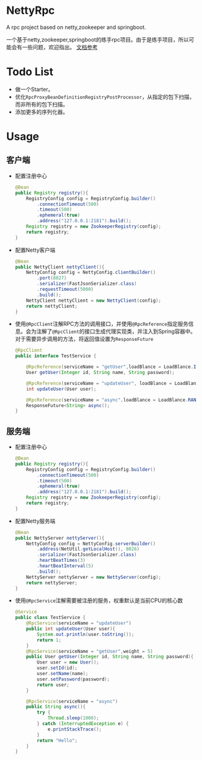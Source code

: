 # NettyRpc
A rpc project based on netty,zookeeper and springboot.

一个基于netty,zookeeper,springboot的练手rpc项目。由于是练手项目，所以可能会有一些问题，欢迎指出。
[文档参考](https://github.com/Gloduck/NettyRpc/blob/main/Rpc/%E6%96%87%E6%A1%A3.md)

# Todo List

+ 做一个Starter。
+ 优化`RpcProxyBeanDefinitionRegistryPostProcessor`，从指定的包下扫描，而非所有的包下扫描。
+ 添加更多的序列化器。

# Usage

## 客户端

+ 配置注册中心

  ```java
  @Bean
  public Registry registry(){
      RegistryConfig config = RegistryConfig.builder()
          .connectionTimeout(500)
          .timeout(500)
          .ephemeral(true)
          .address("127.0.0.1:2181").build();
      Registry registry = new ZookeeperRegistry(config);
      return registry;
  }
  ```

+ 配置Netty客户端

  ```java
  @Bean
  public NettyClient nettyClient(){
      NettyConfig config = NettyConfig.clientBuilder()
          .port(8027)
          .serializer(FastJsonSerializer.class)
          .requestTimeout(5000)
          .build();
      NettyClient nettyClient = new NettyClient(config);
      return nettyClient;
  }
  ```

+ 使用`@RpcClient`注解RPC方法的调用接口，并使用`@RpcReference`指定服务信息。会为注解了`@RpcClient`的接口生成代理实现类，并注入到Spring容器中。对于需要异步调用的方法，将返回值设置为`ResponseFuture`

  ```java
  @RpcClient
  public interface TestService {
  
      @RpcReference(serviceName = "getUser",loadBlance = LoadBlance.IP_HASH)
      User getUser(Integer id, String name, String password);
  
      @RpcReference(serviceName = "updateUser", loadBlance = LoadBlance.RANDOM)
      int updateUser(User user);
  
      @RpcReference(serviceName = "async",loadBlance = LoadBlance.RANDOM)
      ResponseFuture<String> async();
  }
  
  ```

## 服务端

+ 配置注册中心

  ```java
  @Bean
  public Registry registry(){
      RegistryConfig config = RegistryConfig.builder()
          .connectionTimeout(500)
          .timeout(500)
          .ephemeral(true)
          .address("127.0.0.1:2181").build();
      Registry registry = new ZookeeperRegistry(config);
      return registry;
  }
  ```

+ 配置Netty服务端

  ```java
  @Bean
  public NettyServer nettyServer(){
      NettyConfig config = NettyConfig.serverBuilder()
          .address(NetUtil.getLocalHost(), 8026)
          .serializer(FastJsonSerializer.class)
          .heartBeatTimes(3)
          .heartBeatInterval(5)
          .build();
      NettyServer nettyServer = new NettyServer(config);
      return nettyServer;
  }
  ```

+ 使用`@RpcService`注解需要被注册的服务，权重默认是当前CPU的核心数

  ```java
  @Service
  public class TestService {
      @RpcService(serviceName = "updateUser")
      public int updateUser(User user){
          System.out.println(user.toString());
          return 1;
      }
      @RpcService(serviceName = "getUser",weight = 5)
      public User getUser(Integer id, String name, String password){
          User user = new User();
          user.setId(id);
          user.setName(name);
          user.setPassword(password);
          return user;
      }
  
      @RpcService(serviceName = "async")
      public String async(){
          try {
              Thread.sleep(1000);
          } catch (InterruptedException e) {
              e.printStackTrace();
          }
          return "Hello";
      }
  }
  
  ```

  
